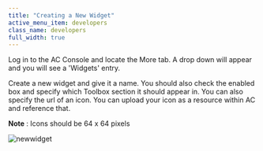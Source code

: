 ```yaml
---
title: "Creating a New Widget"
active_menu_item: developers
class_name: developers
full_width: true
---
```



Log in to the AC Console and locate the More tab. A drop down will appear and you will see a 'Widgets' entry.

Create a new widget and give it a name. You should also check the enabled box and specify which Toolbox section it should appear in. You can also specify the url of an icon. You can upload your icon as a resource within AC and reference that.

**Note** : Icons should be 64 x 64 pixels

![newwidget](/img/docs/newwidget.zoom61.png)

